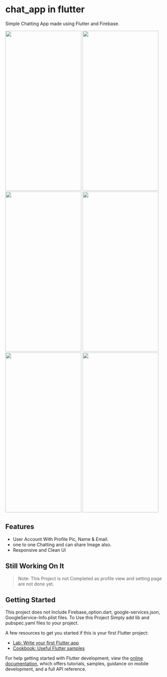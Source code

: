 # chat_app in flutter

Simple Chatting App made using Flutter and Firebase.

<img src="https://github.com/urvitgehlot/Chat-App/assets/73014260/14bc180f-94e1-4928-8cba-ad33528ff9ef"  width="237" height="500">
<img src="https://github.com/urvitgehlot/Chat-App/assets/73014260/ce749641-71f0-4613-b076-4ee54691e54d"  width="237" height="500">
<img src="https://github.com/urvitgehlot/Chat-App/assets/73014260/871e46c8-1c19-456b-9545-05ba23a7fbcf"  width="237" height="500">
<img src="https://github.com/urvitgehlot/Chat-App/assets/73014260/0a9d8e11-9584-4fcd-853d-36f8054dc64c"  width="237" height="500">
<img src="https://github.com/urvitgehlot/Chat-App/assets/73014260/af83c343-a240-4bc4-9808-b9afed180601"  width="237" height="500">
<img src="https://github.com/urvitgehlot/Chat-App/assets/73014260/a99d002c-6a1f-4038-85f7-f2930fd3a5c8"  width="237" height="500">



## Features
+ User Account With Profile Pic, Name & Email.
+ one to one Chatting and can share Image also.
+ Responsive and Clean UI

## Still Working On It
> Note: This Project is not Completed as profile view and setting page are not done yet.

## Getting Started

This project does not Include Firebase_option.dart, google-services.json, GoogleService-Info.plist files.
To Use this Project Simply add lib and pubspec.yaml files to your project. 



A few resources to get you started if this is your first Flutter project:

- [Lab: Write your first Flutter app](https://docs.flutter.dev/get-started/codelab)
- [Cookbook: Useful Flutter samples](https://docs.flutter.dev/cookbook)

For help getting started with Flutter development, view the
[online documentation](https://docs.flutter.dev/), which offers tutorials,
samples, guidance on mobile development, and a full API reference.
